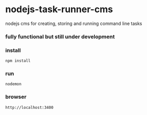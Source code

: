 # nodejs-task-runner-cms
nodejs cms for creating, storing and running command line tasks

### fully functional but still under development

### install
```
npm install
```
### run
```
nodemon
```
### browser
```
http://localhost:3400
```
